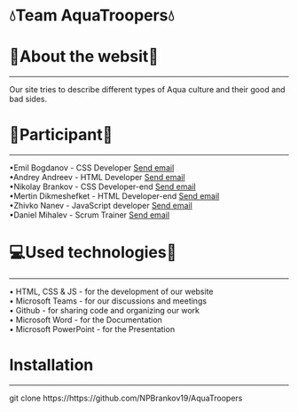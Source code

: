 # 💧Team AquaTroopers💧





# 📱About the websit📲
<hr>
Our site tries to describe different types of Aqua culture and their good and bad sides. 

# 🧑Participant🧒
<hr>
•Emil Bogdanov - CSS Developer <a href="mailto:ESBogdanov20@codingburgas.bg">Send email</a> <br>
•Andrey Andreev - HTML Developer <a href="mailto:AGAndreev19@codingburgas.bg">Send email</a>   <br>
•Nikolay Brankov - CSS Developer-end <a href="mailto:NPBrankov19@codingburgas.bg">Send email</a>  <br>
•Mertin Dikmeshefket - HTML Developer-end  <a href="mailto:MSDikmeshefket19@codingburgas.bg">Send email</a>   <br>
•Zhivko Nanev - JavaScript developer <a href="mailto:ZDNanev19@codingburgas.bg">Send email</a>  <br>
•Daniel Mihalev - Scrum Trainer  <a href="mailto:DKMihalev20@codingburgas.bg">Send email</a>  <br>

# 💻Used technologies🔌
<hr>
• HTML, CSS & JS - for the development of our website <br>
• Microsoft Teams - for our discussions and meetings <br>
• Github - for sharing code and organizing our work <br>
• Microsoft Word - for the Documentation <br>
• Microsoft PowerPoint - for the Presentation <br>

# Installation
<hr>
git clone https://https://github.com/NPBrankov19/AquaTroopers



